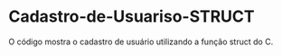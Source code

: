 # Cadastro-de-Usuariso-STRUCT
O código mostra o cadastro de usuário utilizando a função struct do C. 
